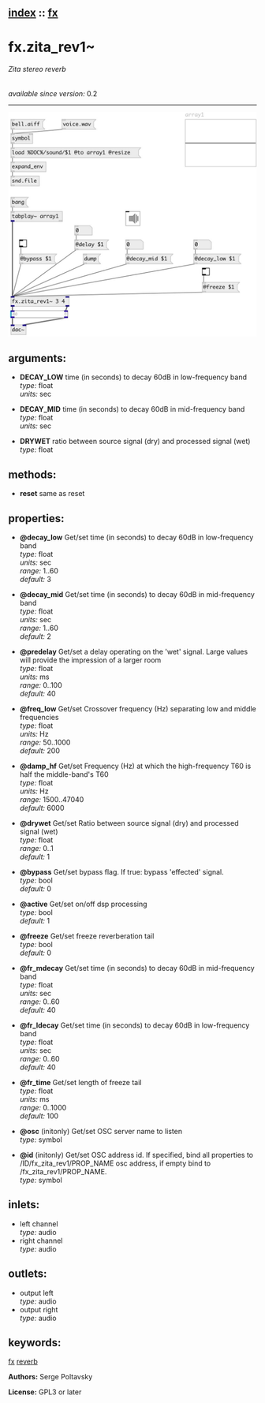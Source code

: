 [index](index.html) :: [fx](category_fx.html)
---

# fx.zita_rev1~

###### Zita stereo reverb

*available since version:* 0.2

---




[![example](../examples/img/fx.zita_rev1~.jpg)](../examples/pd/fx.zita_rev1~.pd)



## arguments:

* **DECAY_LOW**
time (in seconds) to decay 60dB in low-frequency band<br>
_type:_ float<br>
_units:_ sec<br>

* **DECAY_MID**
time (in seconds) to decay 60dB in mid-frequency band<br>
_type:_ float<br>
_units:_ sec<br>

* **DRYWET**
ratio between source signal (dry) and processed signal (wet)<br>
_type:_ float<br>



## methods:

* **reset**
same as reset<br>




## properties:

* **@decay_low** 
Get/set time (in seconds) to decay 60dB in low-frequency band<br>
_type:_ float<br>
_units:_ sec<br>
_range:_ 1..60<br>
_default:_ 3<br>

* **@decay_mid** 
Get/set time (in seconds) to decay 60dB in mid-frequency band<br>
_type:_ float<br>
_units:_ sec<br>
_range:_ 1..60<br>
_default:_ 2<br>

* **@predelay** 
Get/set a delay operating on the &#39;wet&#39; signal. Large values will provide the impression
of a larger room<br>
_type:_ float<br>
_units:_ ms<br>
_range:_ 0..100<br>
_default:_ 40<br>

* **@freq_low** 
Get/set Crossover frequency (Hz) separating low and middle frequencies<br>
_type:_ float<br>
_units:_ Hz<br>
_range:_ 50..1000<br>
_default:_ 200<br>

* **@damp_hf** 
Get/set Frequency (Hz) at which the high-frequency T60 is half the middle-band&#39;s T60<br>
_type:_ float<br>
_units:_ Hz<br>
_range:_ 1500..47040<br>
_default:_ 6000<br>

* **@drywet** 
Get/set Ratio between source signal (dry) and processed signal (wet)<br>
_type:_ float<br>
_range:_ 0..1<br>
_default:_ 1<br>

* **@bypass** 
Get/set bypass flag. If true: bypass &#39;effected&#39; signal.<br>
_type:_ bool<br>
_default:_ 0<br>

* **@active** 
Get/set on/off dsp processing<br>
_type:_ bool<br>
_default:_ 1<br>

* **@freeze** 
Get/set freeze reverberation tail<br>
_type:_ bool<br>
_default:_ 0<br>

* **@fr_mdecay** 
Get/set time (in seconds) to decay 60dB in mid-frequency band<br>
_type:_ float<br>
_units:_ sec<br>
_range:_ 0..60<br>
_default:_ 40<br>

* **@fr_ldecay** 
Get/set time (in seconds) to decay 60dB in low-frequency band<br>
_type:_ float<br>
_units:_ sec<br>
_range:_ 0..60<br>
_default:_ 40<br>

* **@fr_time** 
Get/set length of freeze tail<br>
_type:_ float<br>
_units:_ ms<br>
_range:_ 0..1000<br>
_default:_ 100<br>

* **@osc** (initonly)
Get/set OSC server name to listen<br>
_type:_ symbol<br>

* **@id** (initonly)
Get/set OSC address id. If specified, bind all properties to /ID/fx_zita_rev1/PROP_NAME
osc address, if empty bind to /fx_zita_rev1/PROP_NAME.<br>
_type:_ symbol<br>



## inlets:

* left channel<br>
_type:_ audio
* right channel<br>
_type:_ audio



## outlets:

* output left<br>
_type:_ audio
* output right<br>
_type:_ audio



## keywords:

[fx](keywords/fx.html)
[reverb](keywords/reverb.html)






**Authors:** Serge Poltavsky




**License:** GPL3 or later





